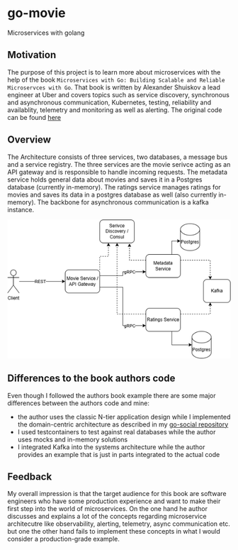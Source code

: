 # go-movie
Microservices with golang

## Motivation
The purpose of this project is to learn more about microservices with the help of the book `Microservices with Go: Building Scalable and Reliable Microservces with Go`. That book is written by Alexander Shuiskov a lead engineer at Uber and covers topics such as service discovery, synchronous and asynchronous communication, Kubernetes, testing, reliability and availablity, telemetry and monitoring as well as alerting.
The original code can be found [here](https://github.com/PacktPublishing/Microservices-with-Go)

## Overview
The Architecture consists of three services, two databases, a message bus and a service registry. The three services are the movie serivce acting as an API gateway and is responsible to handle incoming requests. The metadata service holds general data about movies and saves it in a Postgres database (currently in-memory). The ratings service manages ratings for movies and saves its data in a postgres database as well (also currently in-memory). The backbone for asynchronous communication is a kafka instance.

![Diagram of the architecture](/diagram.drawio.png)

## Differences to the book authors code
Even though I followed the authors book example there are some major differences between the authors code and mine:
- the author uses the classic N-tier application design while I implemented the domain-centric architecture as described in my [go-social repository](https://github.com/karaMuha/go-social)
- I used testcontainers to test against real databases while the author uses mocks and in-memory solutions
- I integrated Kafka into the systems architecture while the author provides an example that is just in parts integrated to the actual code

## Feedback
My overall impression is that the target audience for this book are software engineers who have some production experience and want to make their first step into the world of microservices. On the one hand he author discusses and explains a lot of the concepts regarding microservice architecutre like observability, alerting, telemetry, async communication etc. but one the other hand fails to implement these concepts in what I would consider a production-grade example.